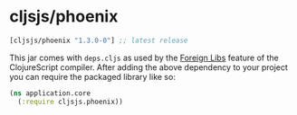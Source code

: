 # cljsjs/phoenix

[](dependency)
```clojure
[cljsjs/phoenix "1.3.0-0"] ;; latest release
```
[](/dependency)

This jar comes with `deps.cljs` as used by the [Foreign Libs][flibs] feature
of the ClojureScript compiler. After adding the above dependency to your project
you can require the packaged library like so:

```clojure
(ns application.core
  (:require cljsjs.phoenix))
```

[flibs]: https://clojurescript.org/reference/packaging-foreign-deps

